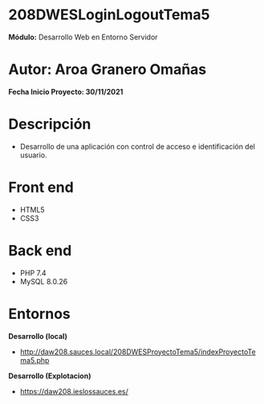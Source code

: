 # 208DWESLoginLogoutTema5

**Módulo:** Desarrollo Web en Entorno Servidor

# Autor: Aroa Granero Omañas

**Fecha Inicio Proyecto: 30/11/2021**

# Descripción

- Desarrollo de una aplicación con control de acceso e identificación del usuario.

# Front end

* HTML5
* CSS3

# Back end

* PHP 7.4
* MySQL 8.0.26

# Entornos

**Desarrollo (local)**
- http://daw208.sauces.local/208DWESProyectoTema5/indexProyectoTema5.php

**Desarrollo (Explotacion)**
- https://daw208.ieslossauces.es/